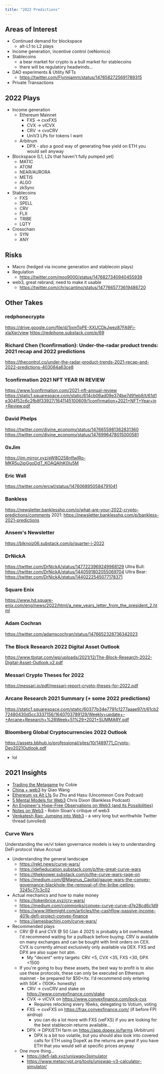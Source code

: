 ```yaml
---
title: "2022 Predictions"
---
```


## Areas of Interest
* Continued demand for blockspace
	* alt-L1 to L2 plays
* Income generation, incentive control (veNomics)
* Stablecoins
	* a bear market for crypto is a bull market for stablecoins
	* there will be regulatory headwinds...
* DAO experiments & Utility NFTs
	* https://twitter.com/Flynnjamm/status/1476582725691789315
* Private Transactions

## 2022 Plays
* Income generation
	* Ethereum Mainnet
		* FXS -> cvxFXS
		* CVX -> vlCVX
		* CRV -> cvxCRV
		* UniV3 LPs for tokens I want
	* Arbitrum
		* DPX - also a good way of generating free yield on ETH you would sell anyway
* Blockspace (L1, L2s that haven't fully pumped yet)
	* MATIC
	* ATOM
	* NEAR/AURORA
	* METIS
	* ALGO
	* zkSync
* Stablecoins
	* FXS
	* SPELL
	* CRV
	* FLX
	* TRIBE
	* LQTY
* Crosschain
	* SYN
	* ANY

## Risks
* Macro (hedged via income generation and stablecoin plays)
* Regulation
	* https://twitter.com/moo9000/status/1476827340940455939
* web3, great rebrand, need to make it usable
	* https://twitter.com/chriscantino/status/1477665773619486720

## Other Takes
### redphonecrypto
https://drive.google.com/file/d/1jxmTpPE-XXUCDkJwez87FA9Fi-xlaXqr/view
https://redphone.substack.com/p/69

### Richard Chen (1confirmation): Under-the-radar product trends: 2021 recap and 2022 predictions
https://thecontrol.co/under-the-radar-product-trends-2021-recap-and-2022-predictions-403084a63ce8

### 1confirmation 2021 NFT YEAR IN REVIEW
https://www.1confirmation.com/2021-nft-annual-review
https://static1.squarespace.com/static/614cb06ad09e374be7d91eb9/t/61d1e304f52c6c2fb8f33927/1641145100609/1confirmation+2021+NFT+Year+in+Review.pdf

### David Phelps
https://twitter.com/divine_economy/status/1476655981362831360
https://twitter.com/divine_economy/status/1476996478015000581

### 0xJim
https://jim.mirror.xyz/eW8O258nflwIRo-MKR5u2ipGgoDdT_KOAQAIhK0Iu5M

### Eric Wall
https://twitter.com/ercwl/status/1476068950584791041

### Bankless
https://newsletter.banklesshq.com/p/what-are-your-2022-crypto-predictions/comments
2021: https://newsletter.banklesshq.com/p/bankless-2021-predictions

### Ansem's Newsletter
https://blknoiz06.substack.com/p/quarter-i-2022

### DrNickA
https://twitter.com/DrNickA/status/1477223969249968129
Ultra Bull: https://twitter.com/DrNickA/status/1440591802055069704
Ultra Bear: https://twitter.com/DrNickA/status/1440222545077178371

### Square Enix
https://www.hd.square-enix.com/eng/news/2022/html/a_new_years_letter_from_the_president_2.html

### Adam Cochran
https://twitter.com/adamscochran/status/1476652328736342023

### The Block Research 2022 Digital Asset Outlook
https://www.tbstat.com/wp/uploads/2021/12/The-Block-Research-2022-Digital-Asset-Outlook.v2.pdf

### Messari Crypto Theses for 2022
https://messari.io/pdf/messari-report-crypto-theses-for-2022.pdf

### Arcane Research 2021 Summary (+ some 2022 predictions)
https://static1.squarespace.com/static/60377b34e7791c1277aaae97/t/61cb272480430d5cc3337156/1640703789129/Weekly+update+-+Arcane+Research+%28Week+51%29+2021+SUMMARY.pdf

### Bloomberg Global Cryptocurrencies 2022 Outlook
https://assets.bbhub.io/professional/sites/10/1489771_Crypto-Dev2021Outlook.pdf
* lol

## 2021 Insights
* [Trading the Metagame](https://cobie.substack.com/p/trading-the-metagame) by Cobie
* [China + web3](https://twitter.com/QwQiao/status/1477666842978226179) by Qiao Wang
* [Ethereum vs Alt L1s](https://www.youtube.com/watch?v=m_2fDTuh5aU) Su Zhu and Hasu (Uncommon Core Podcast)
* [5 Mental Models for Web3](https://www.youtube.com/watch?v=jezH_7qEk50) Chris Dixon (Bankless Podcast)
* [An Engineer's Hype-Free Observations on Web3 (and its Possibilities)](https://www.psl.com/feed-posts/web3-engineer-take)
* [Notes on Web3](https://society.robinsloan.com/archive/notes-on-web3/) - Robin Sloan's critique of web3
* [Venkatesh Rao: Jumping into Web3](https://threadreaderapp.com/thread/1457449043164991488.html) - a very long but worthwhile Twitter thread (unrolled)

### Curve Wars
Understanding the ve/vl token governance models is key to understanding DeFi protocol Value Accrual
* Understanding the general landscape
	* https://rekt.news/curve-wars/
	* https://defieducation.substack.com/p/the-great-curve-wars
	* https://theknower.substack.com/p/the-curve-wars-rage-on
	* https://medium.com/@Magnus_Capital/gauge-wars-the-convex-governance-blackhole-the-removal-of-the-bribe-ceiling-3245c77c3c02
* Actual mechanics and how to make money
	* https://tokenbrice.xyz/crv-wars/
	* https://medium.com/coinmonks/convex-curve-curve-d7e28cd6c1d9
	* https://www.littlemight.com/articles/the-cashflow-passive-income-401k-defi-project-convex-finance
	* https://jamesbachini.com/curve-wars/
* Recommended plays
	* CRV @ 6 and CVX @ 50 (Jan 4 2021) is probably a bit overheated. I'd recommend waiting for a pullback before buying. CRV is available on many exchanges and can be bought with limit orders on CEX. CVX is currently almost exclusively only available via DEX. FXS and DPX are also super hot atm.
		* My "decent" entry targets: CRV <5, CVX <35, FXS <30, DPX <1500 
	* If you're going to buy these assets, the best way to profit is to also use these protocols, these can only be executed on Ethereum mainnet - be prepared for $50+/tx. I'd recommend only entering with $50K+ ($100K+ honestly)
		* CRV -> cvxCRV and stake on https://www.convexfinance.com/stake
		* CVX -> vlCVX on https://www.convexfinance.com/lock-cvx
			* Requires relocking every 16wks, delegating to Votium, voting
		* FXS -> cvxFXS on https://frax.convexfinance.com/ (if before FPI airdrop)
			* you can do a lot more with FXS (veFXS) if you are looking for the best stablecoin returns available...
		* DPX -> DPX/ETH farm on https://app.dopex.io/farms (Arbitrum)
			* DPX is a bit too volatile, but you should also look into covered calls for ETH using DopeX as the returns are great if you have ETH that you would sell at specific prices anyway
	* One more thing...
		* https://defi-lab.xyz/uniswapv3simulator
		* https://www.metacrypt.org/tools/uniswap-v3-calculator-simulator/
